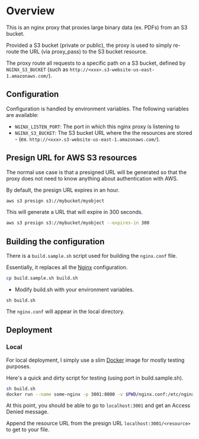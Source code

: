 # Overview

This is an nginx proxy that proxies large binary data (ex. PDFs) from an S3 bucket.

Provided a S3 bucket (private or public), the proxy is used to simply re-route the URL (via proxy_pass) to the S3 bucket resource.

The proxy route all requests to a specific path on a S3 bucket, defined by `NGINX_S3_BUCKET` (such as `http://<xxx>.s3-website-us-east-1.amazonaws.com/`).

## Configuration

Configuration is handled by environment variables. The following variables are available:

* `NGINX_LISTEN_PORT`: The port in which this nginx proxy is listening to
* `NGINX_S3_BUCKET`: The S3 bucket URL where the the resources are stored - (ex. `http://<xxx>.s3-website-us-east-1.amazonaws.com/`).

## Presign URL for AWS S3 resources

The normal use case is that a presigned URL will be generated so that the proxy does not need to know anything about authentication with AWS.

By default, the presign URL expires in an hour.

```sh
aws s3 presign s3://mybucket/myobject
```

This will generate a URL that will expire in 300 seconds.

```sh
aws s3 presign s3://mybucket/myobject --expires-in 300
```

## Building the configuration

There is a `build.sample.sh` script used for building the `nginx.conf` file.

Essentially, it replaces all the [Nginx](https://www.nginx.com/) configuration.

```sh
cp build.sample.sh build.sh
```

* Modify build.sh with your environment variables.

```
sh build.sh
```

The `nginx.conf` will appear in the local directory.

## Deployment

### Local

For local deployment, I simply use a slim [Docker](https://www.docker.com/) image for mostly testing purposes.

Here's a quick and dirty script for testing (using port in build.sample.sh).

```sh
sh build.sh
docker run --name some-nginx -p 3001:8000 -v $PWD/nginx.conf:/etc/nginx/nginx.conf -d nginx:1.13.12-alpine
```

At this point, you should be able to go to `localhost:3001` and get an Access Denied message.

Append the resource URL from the presign URL `localhost:3001/<resource>` to get to your file.

